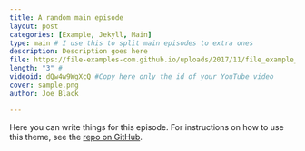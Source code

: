 ```yaml
---
title: A random main episode
layout: post
categories: [Example, Jekyll, Main]
type: main # I use this to split main episodes to extra ones
description: Description goes here
file: https://file-examples-com.github.io/uploads/2017/11/file_example_MP3_700KB.mp3 #Link to your .mp3 file
length: "3" #
videoid: dQw4w9WgXcQ #Copy here only the id of your YouTube video
cover: sample.png
author: Joe Black

---
```


Here you can write things for this episode.
For instructions on how to use this theme, see the [repo on GitHub](https://github.com/PandaSekh/Jekyll-Podcaster).
